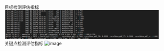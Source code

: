 目标检测评估指标
![image](https://github.com/10086zgyd/mmpose/blob/main/model/%E6%B5%8B%E8%AF%95%E9%9B%86%E8%AF%84%E4%BC%B0%E6%8C%87%E6%A0%87.jpg)
关键点检测评估指标
![image](https://github.com/10086zgyd/mmpose/blob/main/model/)
